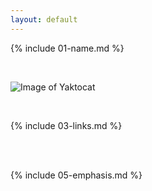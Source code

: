 ```yaml
---
layout: default
---
```


{% include 01-name.md %}

<br>

![Image of Yaktocat](https://octodex.github.com/images/yaktocat.png)

<br>

{% include 03-links.md %}

<br>

<br>

{% include 05-emphasis.md %}

